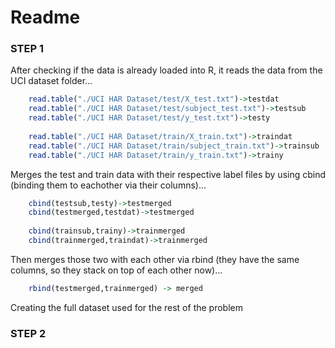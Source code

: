 # Readme
### STEP 1
After checking if the data is already loaded into R, it reads the data from the UCI dataset folder...
```R
    read.table("./UCI HAR Dataset/test/X_test.txt")->testdat
    read.table("./UCI HAR Dataset/test/subject_test.txt")->testsub
    read.table("./UCI HAR Dataset/test/y_test.txt")->testy
    
    read.table("./UCI HAR Dataset/train/X_train.txt")->traindat
    read.table("./UCI HAR Dataset/train/subject_train.txt")->trainsub
    read.table("./UCI HAR Dataset/train/y_train.txt")->trainy
```
Merges the test and train data with their respective label files by using cbind (binding them to eachother via their columns)...
```R
    cbind(testsub,testy)->testmerged
    cbind(testmerged,testdat)->testmerged
    
    cbind(trainsub,trainy)->trainmerged
    cbind(trainmerged,traindat)->trainmerged
```
Then merges those two with each other via rbind (they have the same columns, so they stack on top of each other now)...
```R
    rbind(testmerged,trainmerged) -> merged
```
Creating the full dataset used for the rest of the problem
### STEP 2
